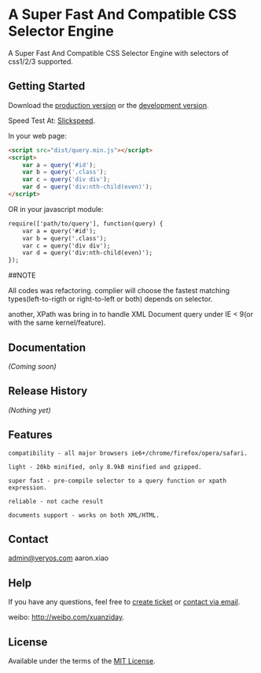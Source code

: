 A Super Fast And Compatible CSS Selector Engine
======

A Super Fast And Compatible CSS Selector Engine with selectors of css1/2/3 supported.

## Getting Started

Download the [production version][min] or the [development version][max].

Speed Test At: <a href="http://test.veryos.com/selector/slickspeed/index.html" target="_blank">Slickspeed</a>.

<!--Testsuite At: <a href="http://test.veryos.com/selector/testsuite.html" target="_blank">Testsuite</a>.-->

[min]: https://raw.github.com/yessky/selector/master/dist/query.min.js
[max]: https://raw.github.com/yessky/selector/master/src/query.js

In your web page:

```html
<script src="dist/query.min.js"></script>
<script>
	var a = query('#id');
	var b = query('.class');
	var c = query('div div');
	var d = query('div:nth-child(even)');
</script>
```

OR in your javascript module:

```html
require(['path/to/query'], function(query) {
	var a = query('#id');
	var b = query('.class');
	var c = query('div div');
	var d = query('div:nth-child(even)');
});
```

##NOTE

All codes was refactoring. complier will choose the fastest matching types(left-to-rigth or right-to-left or both) depends on selector.

another, XPath was bring in to handle XML Document query under IE < 9(or with the same kernel/feature).

## Documentation
_(Coming soon)_

## Release History
_(Nothing yet)_

## Features
	compatibility - all major browsers ie6+/chrome/firefox/opera/safari.

	light - 20kb minified, only 8.9kB minified and gzipped.

	super fast - pre-compile selector to a query function or xpath expression.

	reliable - not cache result

	documents support - works on both XML/HTML.

## Contact

admin@veryos.com aaron.xiao

## Help

If you have any questions, feel free to <a href="https://github.com/yessky/selector/issues/new" target="_blank">create ticket</a> or <a href="mailto:admin@veryos.com" target="_blank">contact via email</a>.

weibo:  <a href="http://weibo.com/xuanziday" target="_blank">http://weibo.com/xuanziday</a>.

## License

Available under the terms of the <a href="https://github.com/yessky/selector/blob/master/LICENSE.md" target="_blank">MIT License</a>.
